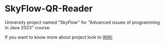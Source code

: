 # SkyFlow-QR-Reader
University project named "SkyFlow" for "Advanced issues of programming in Java 2023" course.

If you want to know more about project look to [WIKI](https://github.com/czyzewskijakub/SkyFlow-QR-Reader/wiki)


